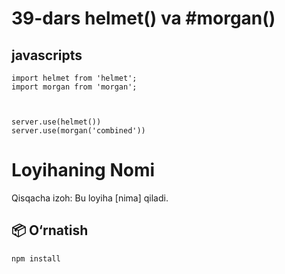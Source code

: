 # 39-dars helmet() va #morgan()

## javascripts

```
import helmet from 'helmet';
import morgan from 'morgan';



server.use(helmet())
server.use(morgan('combined'))
```

# Loyihaning Nomi

Qisqacha izoh: Bu loyiha [nima] qiladi.

## 📦 O‘rnatish

```bash
npm install
```
